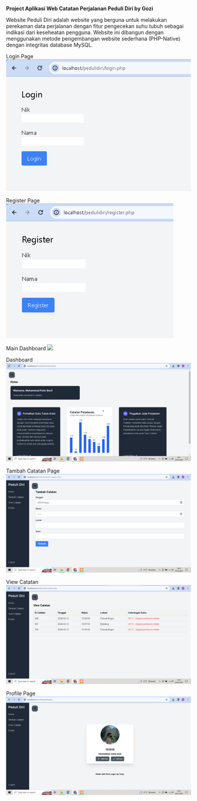 **Project Aplikasi Web Catatan Perjalanan Peduli Diri by Gozi**

Website Peduli Diri adalah website yang berguna untuk melakukan perekaman data perjalanan dengan fitur pengecekan suhu tubuh sebagai indikasi dari keseheatan pengguna. Website ini dibangun dengan menggunakan metode pengembangan website sederhana (PHP-Native) dengan integritas database MySQL.


Login Page
![](uploads/login.PNG)

Register Page
![](uploads/register.PNG)

Main Dashboard
![](uploads/dashboard-main.PNG)

Dashboard
![](uploads/dashboard.PNG)

Tambah Catatan Page
![](uploads/tambah-catatan.PNG)

View Catatan
![](uploads/view-catatan.PNG)

Profile Page
![](uploads/profile-page.PNG)
